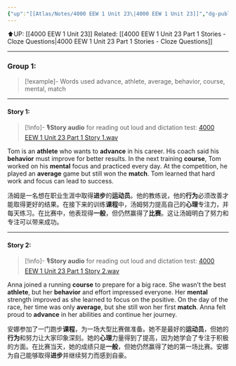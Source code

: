 ```yaml
---
{"up":"[[Atlas/Notes/4000 EEW 1 Unit 23\|4000 EEW 1 Unit 23]]","dg-publish":true,"permalink":"/atlas/notes/4000-eew-1-unit-23-part-1-stories/","dgPassFrontmatter":true}
---
```


⬆️UP: [[4000 EEW 1 Unit 23]]
Related: [[4000 EEW 1 Unit 23 Part 1 Stories - Cloze Questions\|4000 EEW 1 Unit 23 Part 1 Stories - Cloze Questions]]

---


### Group 1:

> [!example]- Words used
> advance, athlete, average, behavior, course, mental, match

---

#### Story 1:

> [!info]- 🎙️**Story audio** for reading out loud and dictation test: [4000 EEW 1 Unit 23 Part 1 Story 1.wav](https://drive.google.com/file/d/15Gim-1dHfOGMMvrX284DW8PAFBYSQnMf/view?usp=drive_link)

Tom is an **athlete** who wants to **advance** in his career. His coach said his **behavior** must improve for better results. In the next training **course**, Tom worked on his **mental** focus and practiced every day. At the competition, he played an **average** game but still won the **match**. Tom learned that hard work and focus can lead to success.  

汤姆是一名想在职业生涯中取得**进步**的**运动员**。他的教练说，他的**行为**必须改善才能取得更好的结果。在接下来的训练**课程**中，汤姆努力提高自己的**心理**专注力，并每天练习。在比赛中，他表现得**一般**，但仍然赢得了**比赛**。这让汤姆明白了努力和专注可以带来成功。


---
#### Story 2:

> [!info]- 🎙️**Story audio** for reading out loud and dictation test: [4000 EEW 1 Unit 23 Part 1 Story 2.wav](https://drive.google.com/file/d/1Vxkfc9xLZJm5WCbNRMwJijZn5nsr4dj9/view?usp=drive_link)

Anna joined a running **course** to prepare for a big race. She wasn’t the best **athlete**, but her **behavior** and effort impressed everyone. Her **mental** strength improved as she learned to focus on the positive. On the day of the race, her time was only **average**, but she still won her first **match**. Anna felt proud to **advance** in her abilities and continue her journey.  

安娜参加了一门跑步**课程**，为一场大型比赛做准备。她不是最好的**运动员**，但她的**行为**和努力让大家印象深刻。她的**心理**力量得到了提高，因为她学会了专注于积极的方面。在比赛当天，她的成绩只是**一般**，但她仍然赢得了她的第一场比赛。安娜为自己能够取得**进步**并继续努力而感到自豪。